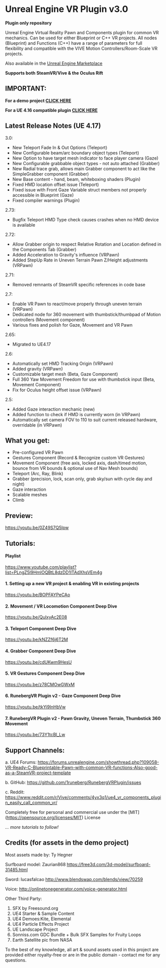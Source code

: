 # Unreal Engine VR Plugin v3.0
**Plugin only repository**

Unreal Engine Virtual Reality Pawn and Components plugin for common VR mechanics. Can be used for either Blueprint or C++ VR projects. All nodes (Blueprint) and Functions (C++) have a range of parameters for full flexibility and compatible with the VIVE Motion Controllers/Room-Scale VR projects. 

Also available in the [Unreal Engine Marketplace](https://www.unrealengine.com/marketplace/vr-pawn-components-plugin)

**Supports both SteamVR/Vive & the Oculus Rift**

## IMPORTANT:
**For a demo project [CLICK HERE](https://github.com/1runeberg/RunebergVRPlugin)**

**For a UE 4.16 compatible plugin [CLICK HERE](https://github.com/1runeberg/RunebergVR_Plugin/tree/4.16)**


## Latest Release Notes (UE 4.17)
3.0:
- New Teleport Fade In & Out Options (Teleport)
- New Configurable beam/arc boundary object types (Teleport)
- New Option to have target mesh indicator to face player camera (Gaze)
- New Configurable grabbable object types - not auto attached (Grabber)
- New Radial trace grab, allows main Grabber component to act like  the SimpleGrabber component (Grabber)
- New Base content - hand, beam, whiteboxing shaders (Plugin)
- Fixed HMD location offset issue (Teleport)
- Fixed issue with Front Gaze Variable struct members not properly accessible in Blueprint (Gaze)
- Fixed compiler warnings (Plugin)
	
2.73:
- Bugfix Teleport HMD Type check causes crashes when no HMD device is available

2.72:
- Allow Grabber origin to respect Relative Rotation and Location defined in the Components Tab (Grabber)
- Added Acceleration to Gravity's influence (VRPawn)
- Added StepUp Rate in Uneven Terrain Pawn Z/Height adjustments (VRPawn)

2.71:
  - Removed remnants of SteamVR specific references in code base
  
2.7:
  - Enable VR Pawn to react/move properly through uneven terrain (VRPawn)
  - Dedicated node for 360 movement with thumbstick/thumbpad of Motion controllers (Movement component)
  - Various fixes and polish for Gaze, Movement and VR Pawn

2.65:
  - Migrated to UE4.17

2.6:
  - Automatically set HMD Tracking Origin (VRPawn)
  - Added gravity (VRPawn)
  - Customizable target mesh (Beta, Gaze Component)
  - Full 360 Yaw Movement Freedom for use with thumbstick input (Beta, Movement Component)
  - Fix for Oculus height offset issue (VRPawn)


2.5:
  - Added Gaze interaction mechanic (new)
  - Added function to check if HMD is currently worn (in VRPawn)
  - Automatically set camera FOV to 110 to suit current released hardware, overridable (in VRPawn)


## What you get:
  - Pre-configured VR Pawn
  - Gestures Component (Record & Recognize custom VR Gestures)
  - Movement Component (free axis, locked axis, dash/timed motion, bounce from VR bounds & optional use of Nav Mesh bounds)
  - Teleport (Arc, Ray, Blink)
  - Grabber (precision, lock, scan only, grab sky/sun with cycle day and night)
  - Gaze interaction
  - Scalable meshes
  - Climb

## Preview:
https://youtu.be/0Z49S7Q5lpw

## Tutorials:

#### Playlist
https://www.youtube.com/playlist?list=PLngZ5l9HmlOQBtL8dzDD1lTAdXhsVEm4g

#### 1. Setting up a new VR project & enabling VR in existing projects
https://youtu.be/BOPFAYPeCAo

#### 2. Movement / VR Locomotion Component Deep Dive
https://youtu.be/QulxyAc2E08

#### 3. Teleport Component Deep Dive
https://youtu.be/kNZZf6j6T2M

#### 4. Grabber Component Deep Dive
https://youtu.be/cdUKwm9HesU

#### 5. VR Gestures Component Deep Dive
https://youtu.be/z78CMOwGWxM

#### 6. RunebergVR Plugin v2 - Gaze Component Deep Dive
https://youtu.be/tkYi9lnHbVw

#### 7. RunebergVR Plugin v2 - Pawn Gravity, Uneven Terrain, Thumbstick 360 Movement 
https://youtu.be/73Y1tcBl_Lw


## Support Channels:
a. UE4 Forums: 
https://forums.unrealengine.com/showthread.php?109058-VR-Ready-C-Blueprintable-Pawn-with-common-VR-functions-Also-good-as-a-SteamVR-project-template

b. GitHub:
https://github.com/1runeberg/RunebergVRPlugin/issues

c. Reddit:
https://www.reddit.com/r/Vive/comments/4yx3q1/ue4_vr_components_plugin_easily_call_common_vr/


Completely free for personal and commercial use under the [MIT] (https://opensource.org/licenses/MIT) License

*... more tutorials to follow!*


## Credits (for assets in the demo project)

Most assets made by:
Ty Hegner

Surfboard model:
Zaurian868
https://free3d.com/3d-model/surfboard-31485.html

Sword:
lucasfalcao
http://www.blendswap.com/blends/view/70259

Voice:
http://onlinetonegenerator.com/voice-generator.html

Other Third Party:

1. SFX by Freesound.org
2. UE4 Starter & Sample Content
3. UE4 Demoes:Kite, Elemental
4. UE4 Particle Effects Project
5. UE Landscape Project
6. Sonniss.com GDC Bundle + Bulk SFX Samples for Fruity Loops
7. Earth Satellite pic from NASA

To the best of my knowledge, all art & sound assets used in this project are provided either royalty-free or are in the public domain - contact me for any questions.
